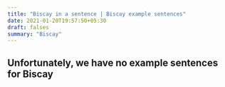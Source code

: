 ```yaml
---
title: "Biscay in a sentence | Biscay example sentences"
date: 2021-01-20T19:57:50+05:30
draft: falses
summary: "Biscay"
---
```

## Unfortunately, we have no example sentences for Biscay                 
